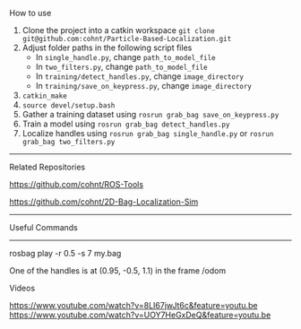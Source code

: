 How to use

1. Clone the project into a catkin workspace `git clone git@github.com:cohnt/Particle-Based-Localization.git`
2. Adjust folder paths in the following script files
    * In `single_handle.py`, change `path_to_model_file`
    * In `two_filters.py`, change `path_to_model_file`
    * In `training/detect_handles.py`, change `image_directory`
    * In `training/save_on_keypress.py`, change `image_directory`
3. `catkin_make`
4. `source devel/setup.bash`
5. Gather a training dataset using `rosrun grab_bag save_on_keypress.py`
6. Train a model using `rosrun grab_bag detect_handles.py`
7. Localize handles using `rosrun grab_bag single_handle.py` or `rosrun grab_bag two_filters.py`

---

Related Repositories

https://github.com/cohnt/ROS-Tools

https://github.com/cohnt/2D-Bag-Localization-Sim

---

Useful Commands

---

rosbag play -r 0.5 -s 7 my.bag


One of the handles is at (0.95, -0.5, 1.1) in the frame /odom


Videos

https://www.youtube.com/watch?v=8LI67jwJt6c&feature=youtu.be
https://www.youtube.com/watch?v=UOY7HeGxDeQ&feature=youtu.be
